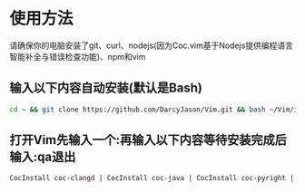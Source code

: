 # 使用方法

请确保你的电脑安装了git、curl、nodejs(因为Coc.vim基于Nodejs提供编程语言智能补全与错误检查功能)、npm和vim

## 输入以下内容自动安装(默认是Bash)

```bash
cd ~ && git clone https://github.com/DarcyJason/Vim.git && bash ~/Vim/install.sh
```

## 打开Vim先输入一个:再输入以下内容等待安装完成后输入:qa退出
```bash
CocInstall coc-clangd | CocInstall coc-java | CocInstall coc-pyright | CocInstall coc-go | CocInstall coc-rust-analyzer | CocInstall coc-html | CocInstall coc-css | CocInstall coc-tsserver
```
